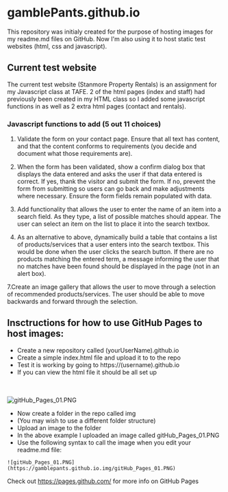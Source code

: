 # gamblePants.github.io

This repository was initialy created for the purpose of hosting images for my readme.md files on GitHub. Now I'm also using it to host static test websites (html, css and javascript).

## Current test website

The current test website (Stanmore Property Rentals) is an assignment for my Javascript class at TAFE. 2 of the html pages (index and staff) had previously been created in my HTML class so I added some javascript functions in as well as 2 extra html pages (contact and rentals). 

### Javascript functions to add (5 out 11 choices)

1. Validate the form on your contact page. Ensure that all text has content, and that the content conforms to requirements (you decide and document what those requirements are).

2. When the form has been validated, show a confirm dialog box that displays the data entered and asks the user if that data entered is correct. If yes, thank the visitor and submit the form. If no, prevent the form from submitting so users can go back and make adjustments where necessary. Ensure the form fields remain populated with data.

4. Add functionality that allows the user to enter the name of an item into a search field. As they type, a list of possible matches should appear. The user can select an item on the list to place it into the search textbox.

6. As an alternative to above, dynamically build a table that contains a list of products/services that a user enters into the search textbox. This would be done when the user clicks the search button. If there are no products matching the entered term, a message informing the user that no matches have been found should be displayed in the page (not in an alert box).

7.Create an image gallery that allows the user to move through a selection of recommended products/services. The user should be able to move backwards and forward through the selection.

## Insctructions for how to use GitHub Pages to host images:

- Create a new repository called (yourUserName).github.io
- Create a simple index.html file and upload it to to the repo
- Test it is working by going to https://(username).github.io
- If you can view the html file it should be all set up

<br ><br >
![gitHub_Pages_01.PNG](https://gamblepants.github.io/img/gitHub_Pages_01.PNG)

- Now create a folder in the repo called img
- (You may wish to use a different folder structure)
- Upload an image to the folder
- In the above example I uploaded an image called gitHub_Pages_01.PNG
- Use the following syntax to call the image when you edit your readme.md file:

```
![gitHub_Pages_01.PNG](https://gamblepants.github.io.img/gitHub_Pages_01.PNG)
```

Check out https://pages.github.com/ for more info on GitHub Pages
